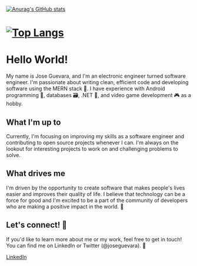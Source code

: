 [![Anurag's GitHub stats](https://github-readme-stats.vercel.app/api?username=asdaois)](https://github.com/anuraghazra/github-readme-stats)
# [![Top Langs](https://github-readme-stats.vercel.app/api/top-langs/?username=asdaois)](https://github.com/anuraghazra/github-readme-stats)
# Hello World!

My name is Jose Guevara, and I'm an electronic engineer turned software engineer. I'm passionate about writing clean, efficient code and developing software using the MERN stack 🌱. I have experience with Android programming 📱, databases 🗃️, .NET 🧰, and video game development 🎮 as a hobby.

## What I'm up to

Currently, I'm focusing on improving my skills as a software engineer and contributing to open source projects whenever I can. I'm always on the lookout for interesting projects to work on and challenging problems to solve.

## What drives me

I'm driven by the opportunity to create software that makes people's lives easier and improves their quality of life. I believe that technology can be a force for good and I'm excited to be a part of the community of developers who are making a positive impact in the world. 🚀

## Let's connect! 🤝

If you'd like to learn more about me or my work, feel free to get in touch! You can find me on LinkedIn or Twitter (@joseguevara). 👀

[LinkedIn](https://www.linkedin.com/in/jose-guevara-934a711a3/)
